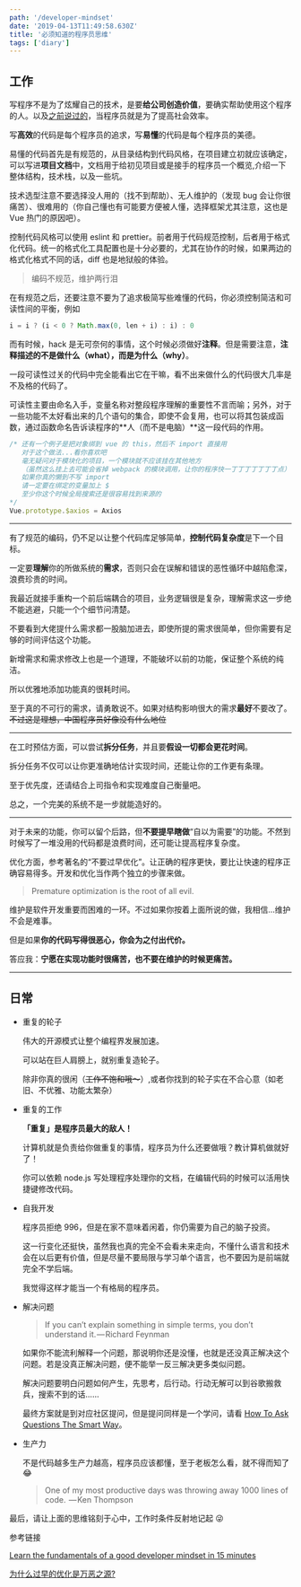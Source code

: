 ```yaml
---
path: '/developer-mindset'
date: '2019-04-13T11:49:58.630Z'
title: '必须知道的程序员思维'
tags: ['diary']
---
```


## 工作

写程序不是为了炫耀自己的技术，是要**给公司创造价值**，要确实帮助使用这个程序的人。以及[之前说过的](https://ssshooter.com/2019-04-04-career-perspective/)，当程序员就是为了提高社会效率。

写**高效**的代码是每个程序员的追求，写**易懂**的代码是每个程序员的美德。

易懂的代码首先是有规范的，从目录结构到代码风格，在项目建立初就应该确定，可以写进**项目文档**中，文档用于给初见项目或是接手的程序员一个概览,介绍一下整体结构，技术栈，以及一些坑。

技术选型注意不要选择没人用的（找不到帮助）、无人维护的（发现 bug 会让你很痛苦）、很难用的（你自己懂也有可能要方便被人懂，选择框架尤其注意，这也是 Vue 热门的原因吧）。

控制代码风格可以使用 eslint 和 prettier。前者用于代码规范控制，后者用于格式化代码。统一的格式化工具配置也是十分必要的，尤其在协作的时候，如果两边的格式化格式不同的话，diff 也是地狱般的体验。

> 编码不规范，维护两行泪

在有规范之后，还要注意不要为了追求极简写些难懂的代码，你必须控制简洁和可读性间的平衡，例如

```javascript
i = i ? (i < 0 ? Math.max(0, len + i) : i) : 0
```

而有时候，hack 是无可奈何的事情，这个时候必须做好**注释**。但是需要注意，**注释描述的不是做什么（what），而是为什么（why）**。

一段可读性过关的代码中完全能看出它在干嘛，看不出来做什么的代码很大几率是不及格的代码了。

可读性主要由命名入手，变量名称对整段程序理解的重要性不言而喻；另外，对于一些功能不太好看出来的几个语句的集合，即使不会复用，也可以将其包装成函数，通过函数命名告诉读程序的**人（而不是电脑）**这一段代码的作用。

```javascript
/* 还有一个例子是把对象绑到 vue 的 this，然后不 import 直接用
   对于这个做法...看你喜欢吧
   毫无疑问对于模块化的项目，一个模块就不应该挂在其他地方
   （虽然这么挂上去可能会省掉 webpack 的模块调用，让你的程序快一丁丁丁丁丁丁丁点）
   如果你真的懒到不写 import
   请一定要在绑定的变量加上 $
   至少你这个时候全局搜索还是很容易找到来源的
*/
Vue.prototype.$axios = Axios
```

---

有了规范的编码，仍不足以让整个代码库足够简单，**控制代码复杂度**是下一个目标。

一定要**理解**你的所做系统的**需求**，否则只会在误解和错误的恶性循环中越陷愈深，浪费珍贵的时间。

我最近就接手重构一个前后端耦合的项目，业务逻辑很是复杂，理解需求这一步绝不能逃避，只能一个个细节问清楚。

不要看到大佬提什么需求都一股脑加进去，即使所提的需求很简单，但你需要有足够的时间评估这个功能。

新增需求和需求修改上也是一个道理，不能破坏以前的功能，保证整个系统的纯洁。

所以优雅地添加功能真的很耗时间。

至于真的不可行的需求，请勇敢说不。如果对结构影响很大的需求**最好**不要改了。~~不过这是理想，中国程序员好像没有什么地位~~

---

在工时预估方面，可以尝试**拆分任务**，并且要**假设一切都会更花时间**。

拆分任务不仅可以让你更准确地估计实现时间，还能让你的工作更有条理。

至于优先度，还请结合上司指令和实现难度自己衡量吧。

总之，一个完美的系统不是一步就能造好的。

---

对于未来的功能，你可以留个后路，但**不要提早瞎做**“自以为需要”的功能。不然到时候写了一堆没用的代码都是浪费时间，还可能让提高程序复杂度。

优化方面，参考著名的“不要过早优化”。让正确的程序更快，要比让快速的程序正确容易得多。开发和优化当作两个独立的步骤来做。

> Premature optimization is the root of all evil.

维护是软件开发重要而困难的一环。不过如果你按着上面所说的做，我相信...维护不会是难事。

但是如果**你的代码写得很恶心，你会为之付出代价。**

答应我：**宁愿在实现功能时很痛苦，也不要在维护的时候更痛苦。**

---

## 日常

- 重复的轮子

  伟大的开源模式让整个编程界发展加速。

  可以站在巨人肩膀上，就别重复造轮子。

  除非你真的很闲（~~工作不饱和哦～~~）,或者你找到的轮子实在不合心意（如老旧、不优雅、功能太繁杂）

- 重复的工作

  **「重复」是程序员最大的敌人！**

  计算机就是负责给你做重复的事情，程序员为什么还要做哦？教计算机做就好了！

  你可以依赖 node.js 写处理程序处理你的文档，在编辑代码的时候可以活用快捷键修改代码。

- 自我开发

  程序员拒绝 996，但是在家不意味着闲着，你仍需要为自己的脑子投资。

  这一行变化还挺快，虽然我也真的完全不会看未来走向，不懂什么语言和技术会在以后更有价值，但是尽量不要局限与学习单个语言，也不要因为是前端就完全不学后端。

  我觉得这样才能当一个有格局的程序员。

- 解决问题

  > If you can’t explain something in simple terms, you don’t understand it. — Richard Feynman

  如果你不能流利解释一个问题，那说明你还是没懂，也就是还没真正解决这个问题。若是没真正解决问题，便不能举一反三解决更多类似问题。

  解决问题要明白问题如何产生，先思考，后行动。行动无解可以到谷歌搬救兵，搜索不到的话……
  
  最终方案就是到对应社区提问，但是提问同样是一个学问，请看 [How To Ask Questions The Smart Way](https://github.com/FredWe/How-To-Ask-Questions-The-Smart-Way)。

- 生产力

  不是代码越多生产力越高，程序员应该都懂，至于老板怎么看，就不得而知了 😂

  > One of my most productive days was throwing away 1000 lines of code.  — Ken Thompson

最后，请让上面的思维铭刻于心中，工作时条件反射地记起 😜

参考链接

[Learn the fundamentals of a good developer mindset in 15 minutes](https://medium.freecodecamp.org/learn-the-fundamentals-of-a-good-developer-mindset-in-15-minutes-81321ab8a682)

[为什么过早的优化是万恶之源?](https://blog.csdn.net/jinzhencs/article/details/50580650)
